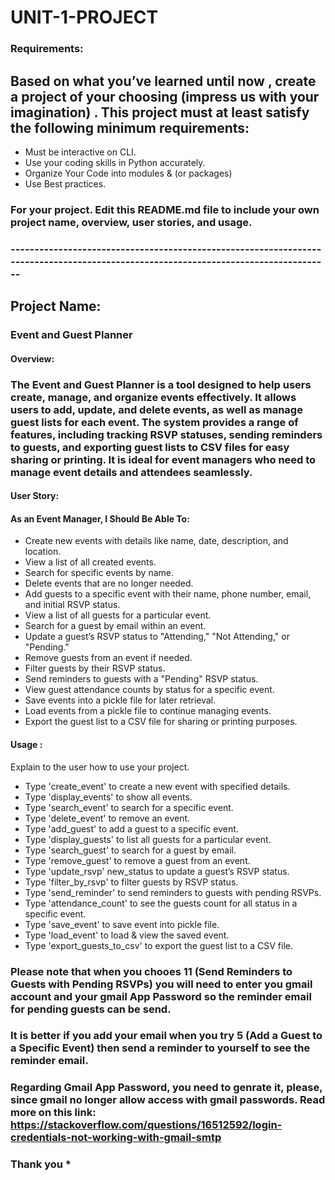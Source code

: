 # UNIT-1-PROJECT


### Requirements:
## Based on what you’ve learned until now , create a project of your choosing (impress us with your imagination) . This project must at least satisfy the following minimum requirements:

- Must be interactive on CLI.
- Use your coding skills in Python accurately.
- Organize Your Code into modules & (or packages)
- Use Best practices.

### For your project. Edit this README.md file to include your own project name,  overview, user stories, and usage. 

### ------------------------------------------------------------------------------------------------------------------------------------


## Project Name:
### Event and Guest Planner 




#### Overview:
### The Event and Guest Planner is a tool designed to help users create, manage, and organize events effectively. It allows users to add, update, and delete events, as well as manage guest lists for each event. The system provides a range of features, including tracking RSVP statuses, sending reminders to guests, and exporting guest lists to CSV files for easy sharing or printing. It is ideal for event managers who need to manage event details and attendees seamlessly. 




#### User Story:
#### As an Event Manager, I Should Be Able To:
 - Create new events with details like name, date, description, and location.
 - View a list of all created events.
 - Search for specific events by name.
 - Delete events that are no longer needed.
 - Add guests to a specific event with their name, phone number, email, and initial RSVP status.
 - View a list of all guests for a particular event.
 - Search for a guest by email within an event.
 - Update a guest’s RSVP status to "Attending," "Not Attending," or "Pending."
 - Remove guests from an event if needed.
 - Filter guests by their RSVP status.
 - Send reminders to guests with a "Pending" RSVP status.
 - View guest attendance counts by status for a specific event.
 - Save events into a pickle file for later retrieval.
 - Load events from a pickle file to continue managing events.
 - Export the guest list to a CSV file for sharing or printing purposes.




#### Usage :
 Explain to the user how to use your project. 
 - Type 'create_event' to create a new event with specified details.
 - Type 'display_events' to show all events.
 - Type 'search_event' to search for a specific event.
 - Type 'delete_event' to remove an event.
 - Type 'add_guest' to add a guest to a specific event.
 - Type 'display_guests' to list all guests for a particular event.
 - Type 'search_guest' to search for a guest by email.
 - Type 'remove_guest' to remove a guest from an event.
 - Type 'update_rsvp' new_status to update a guest’s RSVP status.
 - Type 'filter_by_rsvp' to filter guests by RSVP status.
 - Type 'send_reminder' to send reminders to guests with pending RSVPs.
 - Type 'attendance_count' to see the guests count for all status in a specific event.
 - Type 'save_event' to save event into pickle file.
 - Type 'load_event' to load & view the saved event.
 - Type 'export_guests_to_csv' to export the guest list to a CSV file.




 ### Please note that when you chooes 11 (Send Reminders to Guests with Pending RSVPs) you will need to enter you gmail account and your gmail App Password so the reminder email for pending guests can be send.
 ### It is better if you add your email when you try 5 (Add a Guest to a Specific Event) then send a reminder to yourself to see the reminder email.

 ### Regarding Gmail App Password, you need to genrate it, please, since gmail no longer allow access with gmail passwords. Read more on this link: https://stackoverflow.com/questions/16512592/login-credentials-not-working-with-gmail-smtp

 ### Thank you *

